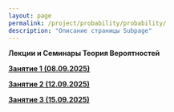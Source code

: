 ```yaml
---
layout: page
permalink: /project/probability/probability/
description: "Описание страницы Subpage"
---
```

**Лекции и Семинары Теория Вероятностей**

**<a href="https://disk.yandex.ru/d/GztepiWiSsZDTQ">Занятие 1 (08.09.2025)</a>**

**<a href="https://disk.yandex.ru/d/VoGwTcjon12dWg">Занятие 2 (12.09.2025)</a>**

**<a href="https://disk.yandex.ru/d/HSzUHScWr8P6tg">Занятие 3 (15.09.2025)</a>**


